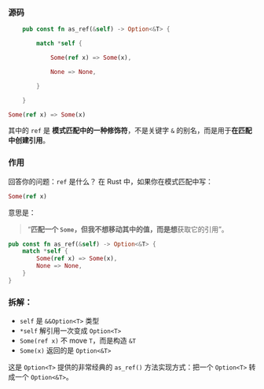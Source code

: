 ### 源码
```rust
    pub const fn as_ref(&self) -> Option<&T> {

        match *self {

            Some(ref x) => Some(x),

            None => None,

        }

    }
```


```rust
Some(ref x) => Some(x)
```
其中的 `ref` 是 **模式匹配中的一种修饰符**，不是关键字 `&` 的别名，而是用于**在匹配中创建引用**。

### 作用
回答你的问题：`ref` 是什么？
在 Rust 中，如果你在模式匹配中写：
```rust
Some(ref x)
```
意思是：

> “**匹配一个 `Some`，但我不想移动其中的值，而是想**获取它的引用”。

```rust
pub const fn as_ref(&self) -> Option<&T> {
    match *self {
        Some(ref x) => Some(x),
        None => None,
    }
}
```
### 拆解：
- `self` 是 `&&Option<T>` 类型
- `*self` 解引用一次变成 `Option<T>`
- `Some(ref x)` 不 move `T`，而是构造 `&T`
- `Some(x)` 返回的是 `Option<&T>`

这是 `Option<T>` 提供的非常经典的 `as_ref()` 方法实现方式：把一个 `Option<T>` 转成一个 `Option<&T>`。